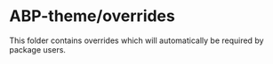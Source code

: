 # ABP-theme/overrides

This folder contains overrides which will automatically be required by package users.
